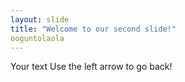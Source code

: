 ```yaml
---
layout: slide
title: "Welcome to our second slide!"
ooguntolaola
---
```

Your text
Use the left arrow to go back!
